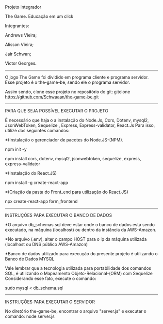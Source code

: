 Projeto Integrador

The Game. Educação em um click


Integrantes:

Andrews Vieira;

Alisson Vieira;

Jair Schwan;

Victor Georges.

----------------------------------------------------------------------

O jogo The Game foi dividido em programa cliente e programa servidor.
Esse projeto é o the-game-be, sendo ele o programa servidor.

Assim sendo, clone esse projeto no repositório do git: gitclone https://github.com/Schwaaan/the-game-be.git

----------------------------------------------------------------------

PARA QUE SEJA POSSÍVEL EXECUTAR O PROJETO 

É necessário que haja o a instalação do Node.Js, Cors, Dotenv, mysql2, JsonWebToken, Sequelize , Express,  Express-validator, React.Js
Para isso, utilize dos seguintes comandos:

*(Instalação o gerenciador de pacotes do Node.JS-(NPM).


npm init -y


npm install cors, dotenv, mysql2, jsonwebtoken, sequelize, express, express-validator


*(Instalação do React.JS)


npm install -g create-react-app

*(Criação da pasta do Front_end para utilização do React.JS)


npx create-react-app form_frontend

----------------------------------------------------------------------
INSTRUÇÕES PARA EXECUTAR O BANCO DE DADOS

*O arquivo db_schemas.sql deve estar onde o banco de dados está sendo executado, na máquina (localhost) ou dentro da instância da AWS-Amazon.


*No arquivo (.env), alter o campo HOST para o ip da máquina utilizada (localhost ou DNS público AWS-Amazon)


*Banco de dados utilizado para execução do presente projeto é utilizando o Banco de Dados MYSQL

Vale lembrar que a tecnologia utilizada para portabilidade dos comandos SQL, é utilizando o Mapeamento Objeto-Relacional-(ORM) com Sequelize
Considerando esse fato, execute o comando:

sudo mysql < db_schema.sql

----------------------------------------------------------------------

INSTRUÇÕES PARA EXECUTAR O SERVIDOR


No diretório the-game-be, encontrar o arquivo "server.js" e executar o comando: node server.js
